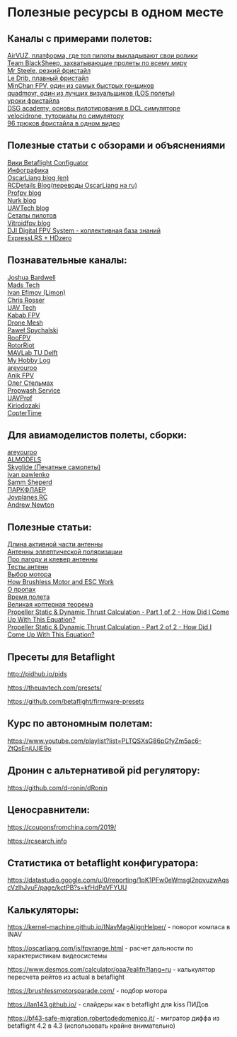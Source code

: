 # Полезные ресурсы в одном месте

## Каналы с примерами полетов:

<DT><A HREF="https://www.airvuz.com" >AirVUZ, платформа, где топ пилоты выкладывают свои ролики</A></DT>
<DT><A HREF="https://www.youtube.com/channel/UCAMZOHjmiInGYjOplGhU38g" >Team BlackSheep, захватывающие пролеты по всему миру</A></DT>
<DT><A HREF="https://www.youtube.com/channel/UCQEqPV0AwJ6mQYLmSO0rcNA" >Mr Steele, резкий фристайл</A></DT>
<DT><A HREF="https://www.youtube.com/c/LeDribFPV" >Le Drib, плавный фристайл</A></DT>
<DT><A HREF="https://www.youtube.com/c/MinChanKim04" >MinChan FPV, один из самых быстрых гонщиков</A></DT>
<DT><A HREF="https://www.youtube.com/c/quadmovr" >quadmovr, один из лучших визуальщиков (LOS полеты)</A></DT>
<DT><A HREF="https://www.youtube.com/channel/UCFedUk5j_EidYV4P-EnYJYg/videos" >уроки фристайла</A></DT>
<DT><A HREF="https://www.youtube.com/watch?v=ZZotXvbVEkI&list=PLwy7zFO7fCeM6rZilz3DlQ7kHs7HjhpYg&index=6" >DSG academy, основы пилотирования в DCL симуляторе</A></DT>
<DT><A HREF="https://www.youtube.com/c/Velocidrone" >velocidrone, туториалы по симулятору</A></DT>
<DT><A HREF="https://www.youtube.com/watch?v=hIbHrO-VBu8&ab_channel=Phantom" > 96 трюков фристайла в одном видео</A></DT>

## Полезные статьи с обзорами и объяснениями
  
<DT><A HREF="https://betaflight.com/docs/configurator/setup-tab#calibrate-accelerometer" >Вики Betaflight Configuator</A></DT>
<DT><A HREF="https://quadquestions.com/blog/2017/02/22/choose-right-size-motors-drone/" >Инфографика</A></DT>
<DT><A HREF="https://oscarliang.com/" >OscarLiang blog (en)</A></DT>
<DT><A HREF="https://blog.rcdetails.info/" >RCDetails Blog(переводы OscarLiang на ru)</A></DT>
<DT><A HREF="https://profpv.ru" >Profpv blog</A></DT>
<DT><A HREF="http://paulnurkkala.com" >Nurk blog</A></DT>
<DT><A HREF="https://theuavtech.com/" >UAVTech blog</A></DT>
<DT><A HREF="https://rotorbuilds.com/explore" >Сетапы пилотов</A></DT>
<DT><A HREF="https://www.vitroidfpv.com/faq" >Vitroidfpv blog</A></DT>
<DT><A HREF="https://www.djifpv.ru/" >DJI Digital FPV System - коллективная база знаний </A></DT>
<DT><A HREF="http://www.expresslrs.ru" >ExpressLRS + HDzero</A></DT>

## Познавательные каналы:

<DT><A HREF="https://www.youtube.com/channel/UCX3eufnI7A2I7IkKHZn8KSQ" >Joshua Bardwell</A></DT>
<DT><A HREF="https://www.youtube.com/@MadRC" >Mads Tech</A></DT>
<DT><A HREF="https://www.youtube.com/@IvanEfimovLimon" >Ivan Efimov (Limon)</A></DT>
<DT><A HREF="https://www.youtube.com/channel/UC45_6KVAAZG_iOgzksGswMw" >Chris Rosser</A></DT>
<DT><A HREF="https://www.youtube.com/channel/UCI2MZOaHJFMAmW5ni7vuAQg" >UAV Tech</A></DT>
<DT><A HREF="https://www.youtube.com/channel/UC4yjtLpqFmlVncUFExoVjiQ" >Kabab FPV</A></DT>
<DT><A HREF="https://www.youtube.com/channel/UC3c9WhUvKv2eoqZNSqAGQXg/videos" >Drone Mesh</A></DT> 
<DT><A HREF="https://www.youtube.com/c/Pawe%C5%82Spychalski" >Paweł Spychalski</A></DT>
<DT><A HREF="https://www.youtube.com/c/RooFPV" >RooFPV</A></DT>
<DT><A HREF="https://www.youtube.com/c/RotorRiot" >RotorRiot</A></DT>
<DT><A HREF="https://www.youtube.com/c/microuav" >MAVLab TU Delft</A></DT>
<DT><A HREF="https://www.youtube.com/channel/UC1R4TVyxi782_sNGUjREGVQ" >My Hobby Log</A></DT>
<DT><A HREF="https://www.youtube.com/c/areyouroo" >areyouroo</A></DT>
<DT><A HREF="https://www.youtube.com/channel/UC29J5CXmsnqX7JPAzlU9yCQ" >Anik FPV</A></DT>
<DT><A HREF="https://www.youtube.com/user/Elektraua" >Олег Стельмах</A></DT>
<DT><A HREF="https://www.youtube.com/c/propwashservice" >Propwash Service</A></DT>
<DT><A HREF="https://www.youtube.com/channel/UCBFJQVEoNPIe852VN4N1m_g" >UAVProf</A></DT>
<DT><A HREF="https://www.youtube.com/@kiriodozaki_fpv" >Kiriodozaki</A></DT>
<DT><A HREF="https://www.youtube.com/@CopterTime" >CopterTime</A></DT>

## Для авиамоделистов полеты, сборки:

<DT><A HREF="https://www.youtube.com/channel/UCG367mifGbd4_K9UTqYQrVQ" >areyouroo</A></DT>
<DT><A HREF="https://www.youtube.com/channel/UCatTqPsEwHGgtAXuC6WMq9w" >ALMODELS</A></DT>
<DT><A HREF="https://www.youtube.com/@Skyglide" >Skyglide (Печатные самолеты)</A></DT>
<DT><A HREF="https://vk.com/ivan.pawlenko" >ivan pawlenko</A></DT>
<DT><A HREF="https://www.youtube.com/c/SammSheperd" >Samm Sheperd</A></DT>
<DT><A HREF="http://www.parkflyer.ru/ru/blogs/view_entry/15827/" >ПАРКФЛАЕР</A></DT>
<DT><A HREF="https://www.youtube.com/channel/UCMcdwq_cRfNyQZExxXLqfgw" >Joyplanes RC</A></DT>
<DT><A HREF="https://www.youtube.com/channel/UC2QTy9BHei7SbeBRq59V66Q" >Andrew Newton</A></DT>

## Полезные статьи:

<DT><A HREF="http://www.fireniko.ru/2017/04/%D0%B4%D0%BB%D0%B8%D0%BD%D0%B0-%D0%B0%D0%BA%D1%82%D0%B8%D0%B2%D0%BD%D0%BE%D0%B9-%D1%87%D0%B0%D1%81%D1%82%D0%B8-%D0%B0%D0%BD%D1%82%D0%B5%D0%BD%D0%BD-%D1%83-%D0%BF%D1%80%D0%B8%D0%B5%D0%BC%D0%BD%D0%B8/" >Длина активной части антенны</A></DT>
<DT><A HREF="https://bester-ltd.ru/articl/teoriya_praktika/krugovaya_polyarizatsiya/krugovaya_polyarizatsiya.html" >Антенны эллептической поляризации</A></DT>
<DT><A HREF="https://www.maartenbaert.be/quadcopters/antennas/pagoda-antenna/" > Про пагоду и клевер антенны</A></DT>
<DT><A HREF="https://dr1.by/fpv-antena-tests/"> Тесты антенн</A></DT>
<DT><A HREF="https://blog.rcdetails.info/kak-vybrat-motory-dlya-kvadrokoptera-ili-gonochnogo-drona/" >Выбор мотора</A></DT>
<DT><A HREF="https://howtomechatronics.com/how-it-works/how-brushless-motor-and-esc-work/" >How Brushless Motor and ESC Work</A></DT>  
<DT><A HREF="https://pikabu.ru/story/letatelnyiy_post_7_propelleryi_4404295" >О пропах</A></DT>
<DT><A HREF="http://mshtests.c1.biz/hover.html" >Время полета</A></DT>
<DT><A HREF="http://mshtools.c1.biz/2017/07/12/the-great-copters-theorem/" >Великая коптерная теорема</A></DT>
<DT><A HREF="https://www.electricrcaircraftguy.com/2013/09/propeller-static-dynamic-thrust-equation.html">Propeller Static & Dynamic Thrust Calculation - Part 1 of 2 - How Did I Come Up With This Equation?</A></DT>
<DT><A HREF="https://www.electricrcaircraftguy.com/2014/04/propeller-static-dynamic-thrust-equation-background.html">Propeller Static & Dynamic Thrust Calculation - Part 2 of 2 - How Did I Come Up With This Equation?</A></DT>

## Пресеты для Betaflight

http://pidhub.io/pids

https://theuavtech.com/presets/

https://github.com/betaflight/firmware-presets


## Курс по автономным полетам:

https://www.youtube.com/playlist?list=PLTQSXsG86pGfyZm5ac6-ZtQsEniUJIE9o

## Дронин с альтернативой pid регулятору:

https://github.com/d-ronin/dRonin

## Ценосравнители:

https://couponsfromchina.com/2019/

https://rcsearch.info

## Статистика от betaflight конфигуратора:

https://datastudio.google.com/u/0/reporting/1pK1PFw0eWmsgl2npvuzwAqscVzlhJvuF/page/kctPB?s=kfHdPaVFYUU

## Калькуляторы:

https://kernel-machine.github.io/INavMagAlignHelper/ - поворот компаса в INAV

https://oscarliang.com/js/fpvrange.html - расчет дальности по характеристикам видеосистемы

https://www.desmos.com/calculator/oaa7ealifn?lang=ru - калькулятор пересчета рейтов из actual в betaflight

https://brushlessmotorsparade.com/ - подбор мотора

https://lan143.github.io/ - слайдеры как в betaflight для kiss ПИДов

https://bf43-safe-migration.robertodedomenico.it/ - мигратор диффа из betaflight 4.2 в 4.3 (использовать крайне внимательно)
